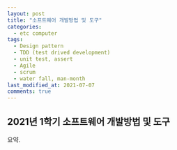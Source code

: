 ```yaml
---
layout: post
title: "소프트웨어 개발방법 및 도구"
categories:
  - etc computer
tags:
  - Design pattern
  - TDD (test drived development)
  - unit test, assert
  - Agile
  - scrum
  - water fall, man-month
last_modified_at: 2021-07-07
comments: true
---
```


## 2021년 1학기 소프트웨어 개발방법 및 도구
요약.